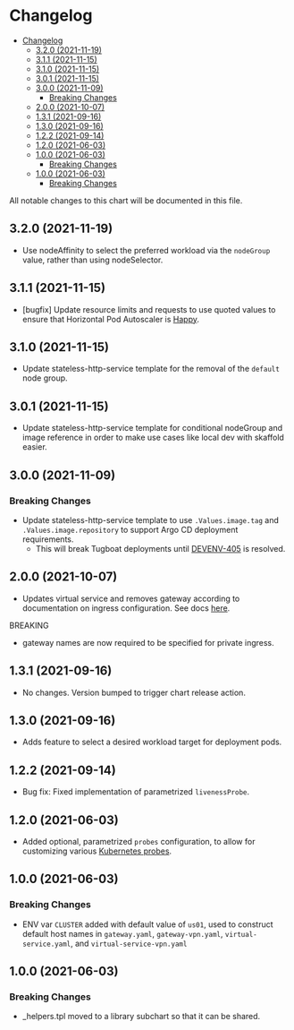 # Changelog

* [Changelog](#changelog)
  * [3.2.0 (2021-11-19)](#320-2021-11-19)
  * [3.1.1 (2021-11-15)](#311-2021-11-15)
  * [3.1.0 (2021-11-15)](#310-2021-11-15)
  * [3.0.1 (2021-11-15)](#301-2021-11-15)
  * [3.0.0 (2021-11-09)](#300-2021-11-09)
    * [Breaking Changes](#breaking-changes)
  * [2.0.0 (2021-10-07)](#200-2021-10-07)
  * [1.3.1 (2021-09-16)](#131-2021-09-16)
  * [1.3.0 (2021-09-16)](#130-2021-09-16)
  * [1.2.2 (2021-09-14)](#122-2021-09-14)
  * [1.2.0 (2021-06-03)](#120-2021-06-03)
  * [1.0.0 (2021-06-03)](#100-2021-06-03)
    * [Breaking Changes](#breaking-changes-1)
  * [1.0.0 (2021-06-03)](#100-2021-06-03-1)
    * [Breaking Changes](#breaking-changes-2)

All notable changes to this chart will be documented in this file.

## 3.2.0 (2021-11-19)

* Use nodeAffinity to select the preferred workload via the `nodeGroup` value, rather than using nodeSelector.

## 3.1.1 (2021-11-15)

* [bugfix] Update resource limits and requests to use quoted values to ensure that Horizontal Pod Autoscaler is [Happy](https://stackoverflow.com/questions/62800892/kubernetes-hpa-on-aks-is-failing-with-error-missing-request-for-cpu).

## 3.1.0 (2021-11-15)

* Update stateless-http-service template for the removal of the `default` node group.

## 3.0.1 (2021-11-15)

* Update stateless-http-service template for conditional nodeGroup and image reference in order to make use cases like local dev with skaffold easier.

## 3.0.0 (2021-11-09)

### Breaking Changes

* Update stateless-http-service template to use `.Values.image.tag` and `.Values.image.repository` to support Argo CD deployment requirements.
  * This will break Tugboat deployments until [DEVENV-405](https://procoretech.atlassian.net/browse/DEVENV-405) is resolved.

## 2.0.0 (2021-10-07)

* Updates virtual service and removes gateway according to documentation on ingress configuration. See docs [here](https://procoretech.atlassian.net/wiki/spaces/CSE/pages/2224195637/Ingress+configuration+and+Gateway+Virtual+Service+requirements+and+information+living+document).

BREAKING
* gateway names are now required to be specified for private ingress.

## 1.3.1 (2021-09-16)

* No changes. Version bumped to trigger chart release action.

## 1.3.0 (2021-09-16)

* Adds feature to select a desired workload target for deployment pods.

## 1.2.2 (2021-09-14)

* Bug fix: Fixed implementation of parametrized `livenessProbe`.

## 1.2.0 (2021-06-03)

* Added optional, parametrized `probes` configuration, to allow for customizing
  various [Kubernetes probes](https://kubernetes.io/docs/tasks/configure-pod-container/configure-liveness-readiness-startup-probes/).

## 1.0.0 (2021-06-03)


### Breaking Changes

* ENV var `CLUSTER` added with default value of `us01`, used to construct
  default host names in `gateway.yaml`, `gateway-vpn.yaml`,
  `virtual-service.yaml`, and `virtual-service-vpn.yaml`

## 1.0.0 (2021-06-03)


### Breaking Changes

* \_helpers.tpl moved to a library subchart so that it can be shared.
